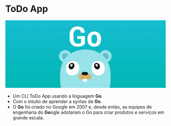 # ToDo App

[![LOGO](Go-logo.png)](https://go.dev/)

- Um CLI ToDo App usando a linguagem **Go**.
- Com o intuito de aprender a syntax de **Go**.
- O **Go** foi criado no Google em 2007 e, desde então, 
as equipes de engenharia do **Go**ogle 
adotaram o Go para criar produtos e serviços em grande escala.
